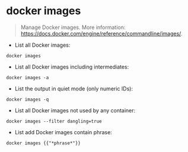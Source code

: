 # docker images

> Manage Docker images.
> More information: <https://docs.docker.com/engine/reference/commandline/images/>.

- List all Docker images:

`docker images`

- List all Docker images including intermediates:

`docker images -a`

- List the output in quiet mode (only numeric IDs):

`docker images -q`

- List all Docker images not used by any container:

`docker images --filter dangling=true`

- List add Docker images contain phrase:

`docker images {{"*phrase*"}}`
